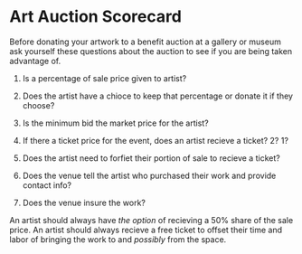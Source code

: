 # Art Auction Scorecard
Before donating your artwork to a benefit auction at a gallery or museum ask yourself these questions about the auction to see if you are being taken advantage of.

1. Is a percentage of sale price given to artist?

2. Does the artist have a chioce to keep that percentage or donate it if they choose?

3. Is the minimum bid the market price for the artist?

4. If there a ticket price for the event, does an artist recieve a ticket? 2? 1? 

5. Does the artist need to forfiet their portion of sale to recieve a ticket?

6. Does the venue tell the artist who purchased their work and provide contact info?

7. Does the venue insure the work?

An artist should always have *the option* of recieving a 50% share of the sale price. An artist should always recieve a free ticket to offset their time and labor of bringing the work to and *possibly* from the space.
